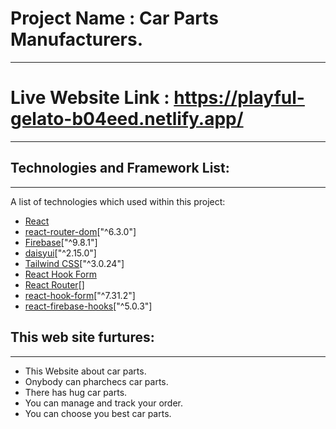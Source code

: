# Project Name : Car Parts Manufacturers.
***

# Live Website Link : https://playful-gelato-b04eed.netlify.app/
***

## Technologies and Framework List:
***
A list of technologies which used within this project:
* [React](https://reactjs.org/)
* [react-router-dom](https://reactrouter.com/)["^6.3.0"]
* [Firebase](https://firebase.google.com/)["^9.8.1"]
* [daisyui](https://daisyui.com/)["^2.15.0"]
* [Tailwind CSS](https://tailwindcss.com/)["^3.0.24"]
* [React Hook Form](https://react-hook-form.com/)
* [React Router](https://example.com)[]
* [react-hook-form](https://react-hook-form.com/)["^7.31.2"]
* [react-firebase-hooks](https://github.com/CSFrequency/react-firebase-hooks)["^5.0.3"]


## This web site furtures:
***
*  This Website about car parts.
*  Onybody can pharchecs car parts.
*  There has hug car parts.
*  You can manage and track your order.
*  You can choose you best car parts.



 








